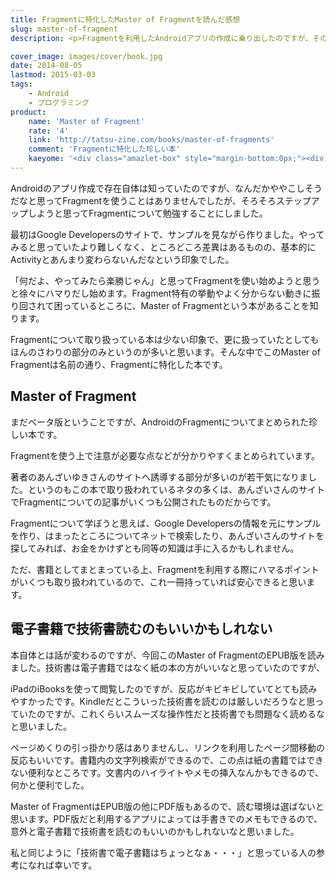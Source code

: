 ```yaml
---
title: Fragmentに特化したMaster of Fragmentを読んだ感想
slug: master-of-fragment
description: <p>Fragmentを利用したAndroidアプリの作成に乗り出したのですが、その挙動に振り回されるばかりです。何かいい解説本ないかなと思い、Fragmentに特化した内容のこの本を買ってみました。</p>

cover_image: images/cover/book.jpg
date: 2014-08-05
lastmod: 2015-03-03
tags: 
    - Android
    - プログラミング
product:
    name: 'Master of Fragment'
    rate: '4'
    link: 'http://tatsu-zine.com/books/master-of-fragments'
    comment: 'Fragmentに特化した珍しい本'
    kaeyome: '<div class="amazlet-box" style="margin-bottom:0px;"><div class="amazlet-image" style="float:left;margin:0px 12px 1px 0px;"><a href="http://tatsu-zine.com/books/master-of-fragments" name="amazletlink" target="_blank"><img src="http://tatsu-zine.com/images/books/241/cover_s.jpg" alt="Master of Fragment (Android Professional Developerシリーズ)" style="border: none;" /></a></div><div class="amazlet-info" style="line-height:120%;margin-bottom:10px"><div class="amazlet-name" style="margin-bottom:10px;line-height:120%"><a href="http://tatsu-zine.com/books/master-of-fragments" name="amazletlink" target="_blank">Master of Fragment (Android Professional Developerシリーズ)【電子書籍】</a></div><div class="amazlet-detail">あんざいゆき, わかめまさひろ<br />達人出版会<br />発行日: 2014-02-14<br />対応フォーマット: PDF, EPUB<br /></div><div class="amazlet-sub-info" style="float:left;"><div class="amazlet-link" style="margin-top:5px"><a href="http://tatsu-zine.com/books/master-of-fragments" name="amazletlink" target="_blank">詳細を見る</a></div></div></div><div class="amazlet-footer" style="clear:left"></div></div>'
---
```


<p>Androidのアプリ作成で存在自体は知っていたのですが、なんだかややこしそうだなと思ってFragmentを使うことはありませんでしたが、そろそろステップアップしようと思ってFragmentについて勉強することにしました。</p>
<p>最初はGoogle Developersのサイトで、サンプルを見ながら作りました。やってみると思っていたより難しくなく、ところどころ差異はあるものの、基本的にActivityとあんまり変わらないんだなという印象でした。</p>
<p>「何だよ、やってみたら楽勝じゃん」と思ってFragmentを使い始めようと思うと徐々にハマりだし始めます。Fragment特有の挙動やよく分からない動きに振り回されて困っているところに、Master of Fragmentという本があることを知ります。</p>
<p>Fragmentについて取り扱っている本は少ない印象で、更に扱っていたとしてもほんのさわりの部分のみというのが多いと思います。そんな中でこのMaster of Fragmentは名前の通り、Fragmentに特化した本です。</p>
<h2>Master of Fragment</h2>
<p>まだベータ版ということですが、AndroidのFragmentについてまとめられた珍しい本です。</p>
<p>Fragmentを使う上で注意が必要な点などが分かりやすくまとめられています。</p>
<p>著者のあんざいゆきさんのサイトへ誘導する部分が多いのが若干気になりました。というのもこの本で取り扱われているネタの多くは、あんざいさんのサイトでFragmentについての記事がいくつも公開されたものだからです。</p>
<p>Fragmentについて学ぼうと思えば、Google Developersの情報を元にサンプルを作り、はまったところについてネットで検索したり、あんざいさんのサイトを探してみれば、お金をかけずとも同等の知識は手に入るかもしれません。</p>
<p>ただ、書籍としてまとまっている上、Fragmentを利用する際にハマるポイントがいくつも取り扱われているので、これ一冊持っていれば安心できると思います。</p>
<h2>電子書籍で技術書読むのもいいかもしれない</h2>
<p>本自体とは話が変わるのですが、今回このMaster of FragmentのEPUB版を読みました。技術書は電子書籍ではなく紙の本の方がいいなと思っていたのですが、</p>
<p>iPadのiBooksを使って閲覧したのですが、反応がキビキビしていてとても読みやすかったです。Kindleだとこういった技術書を読むのは厳しいだろうなと思っていたのですが、これくらいスムーズな操作性だと技術書でも問題なく読めるなと思いました。</p>
<p>ページめくりの引っ掛かり感はありませんし、リンクを利用したページ間移動の反応もいいです。書籍内の文字列検索ができるので、この点は紙の書籍ではできない便利なところです。文書内のハイライトやメモの挿入なんかもできるので、何かと便利でした。</p>
<p>Master of FragmentはEPUB版の他にPDF版もあるので、読む環境は選ばないと思います。PDF版だと利用するアプリによっては手書きでのメモもできるので、意外と電子書籍で技術書を読むのもいいのかもしれないなと思いました。</p>
<p>私と同じように「技術書で電子書籍はちょっとなぁ・・・」と思っている人の参考になれば幸いです。</p>

  